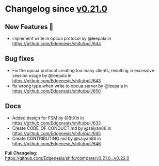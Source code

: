 # Changelog since [v0.21.0](https://github.com/Edgenesis/shifu/releases/tag/v0.21.0)

## New Features 🎉

* <Feature>implement write in opcua protocol by @leepala in https://github.com/Edgenesis/shifu/pull/644

## Bug fixes

* <bug Fix>Fix the opcua protocol creating too many clients, resulting in excessive session usage by @leepala in https://github.com/Edgenesis/shifu/pull/643
* <BUG Fix>fix wrong type when write to opcua server by @leepala in https://github.com/Edgenesis/shifu/pull/650

## Docs

* Added design for FSM by @BtXin in https://github.com/Edgenesis/shifu/pull/633
* Create CODE_OF_CONDUCT.md by @saiyan86 in https://github.com/Edgenesis/shifu/pull/645
* Create CONTRIBUTING.md by @saiyan86 in https://github.com/Edgenesis/shifu/pull/646


**Full Changelog**: https://github.com/Edgenesis/shifu/compare/v0.21.0...v0.22.0
